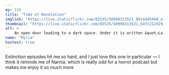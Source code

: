 ```yaml
---
ep: 134
title: "Time of Revelation"
imglink: "https://live.staticflickr.com/65535/50998313521_86144d5468_o.jpg"
thumbnail: "https://live.staticflickr.com/65535/50998313521_b4fc212d29_q.jpg"
alt: >
    An open door leading to a dark space. Under it is written &quot;La porte est la porte&quot;, French for &quot;the door is the door&quot;
name: "Miria"
hastext: true
---
```

Extinction episodes hit me so hard, and I just love this one in particular — I think it reminds me of Narnia, which is really odd for a horror podcast but makes me enjoy it so much more